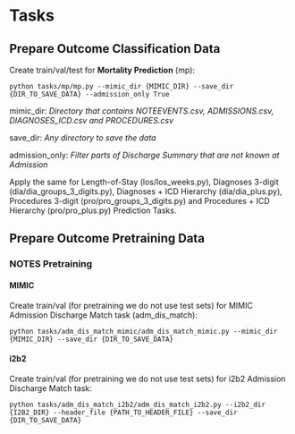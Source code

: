 # Tasks

## Prepare Outcome Classification Data

Create train/val/test for **Mortality Prediction** (mp):

`python tasks/mp/mp.py --mimic_dir {MIMIC_DIR} --save_dir {DIR_TO_SAVE_DATA} --admission_only True`

mimic_dir: _Directory that contains NOTEEVENTS.csv, ADMISSIONS.csv, DIAGNOSES_ICD.csv and PROCEDURES.csv_

save_dir: _Any directory to save the data_

admission_only: _Filter parts of Discharge Summary that are not known at Admission_

Apply the same for Length-of-Stay (los/los_weeks.py), Diagnoses 3-digit (dia/dia_groups_3_digits.py), Diagnoses + ICD Hierarchy (dia/dia_plus.py), Procedures 3-digit (pro/pro_groups_3_digits.py) and Procedures + ICD Hierarchy (pro/pro_plus.py) Prediction Tasks.

## Prepare Outcome Pretraining Data

### NOTES Pretraining

#### MIMIC
Create train/val (for pretraining we do not use test sets) for MIMIC Admission Discharge Match task (adm_dis_match):

`python tasks/adm_dis_match_mimic/adm_dis_match_mimic.py --mimic_dir {MIMIC_DIR} --save_dir {DIR_TO_SAVE_DATA}`

#### i2b2
Create train/val (for pretraining we do not use test sets) for i2b2 Admission Discharge Match task:

`python tasks/adm_dis_match_i2b2/adm_dis_match_i2b2.py --i2b2_dir {I2B2_DIR} --header_file {PATH_TO_HEADER_FILE} --save_dir {DIR_TO_SAVE_DATA}`